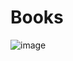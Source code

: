 # Books

![image](https://github.com/jaquelinevrg/Books/assets/86803148/1b9fd72a-8be8-4012-981a-e83e469a31e8)

